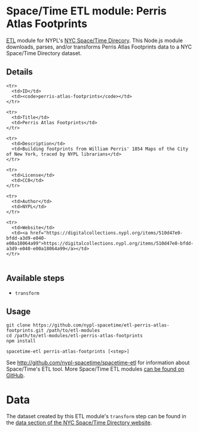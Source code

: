 # Space/Time ETL module: Perris Atlas Footprints

[ETL](https://en.wikipedia.org/wiki/Extract,_transform,_load) module for NYPL's [NYC Space/Time Direcory](http://spacetime.nypl.org/). This Node.js module downloads, parses, and/or transforms Perris Atlas Footprints data to a NYC Space/Time Directory dataset.

## Details

<table>
  <tbody>

    <tr>
      <td>ID</td>
      <td><code>perris-atlas-footprints</code></td>
    </tr>

    <tr>
      <td>Title</td>
      <td>Perris Atlas Footprints</td>
    </tr>

    <tr>
      <td>Description</td>
      <td>Building footprints from William Perris' 1854 Maps of the City of New York, traced by NYPL librarians</td>
    </tr>

    <tr>
      <td>License</td>
      <td>CC0</td>
    </tr>

    <tr>
      <td>Author</td>
      <td>NYPL</td>
    </tr>

    <tr>
      <td>Website</td>
      <td><a href="https://digitalcollections.nypl.org/items/510d47e0-bfdd-a3d9-e040-e00a18064a99">https://digitalcollections.nypl.org/items/510d47e0-bfdd-a3d9-e040-e00a18064a99</a></td>
    </tr>
  </tbody>
</table>

## Available steps

  - `transform`

## Usage

```
git clone https://github.com/nypl-spacetime/etl-perris-atlas-footprints.git /path/to/etl-modules
cd /path/to/etl-modules/etl-perris-atlas-footprints
npm install

spacetime-etl perris-atlas-footprints [<step>]
```

See http://github.com/nypl-spacetime/spacetime-etl for information about Space/Time's ETL tool. More Space/Time ETL modules [can be found on GitHub](https://github.com/search?utf8=%E2%9C%93&q=org%3Anypl-spacetime+etl-&type=Repositories&ref=advsearch&l=&l=).

# Data

The dataset created by this ETL module's `transform` step can be found in the [data section of the NYC Space/Time Directory website](http://spacetime.nypl.org/#data-perris-atlas-footprints).
